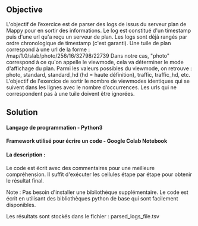 ## Objective

L'objectif de l’exercice est de parser des logs de issus du serveur plan de Mappy pour en sortir des informations. Le log est constitué d'un timestamp puis d'une url qu'a reçu un serveur de plan. Les logs sont déjà rangés par ordre chronologique de timestamp (c'est garanti).
Une tuile de plan correspond à une url de la forme : /map/1.0/slab/photo/256/16/32798/22739
Dans notre cas, "photo" correspond à ce qu'on appelle le viewmode, cela va déterminer le mode d'affichage du plan. Parmi les valeurs possibles du viewmode, on retrouve : photo, standard, standard_hd (hd = haute définition), traffic, traffic_hd, etc.
L’objectif de l'exercice de sortir le nombre de viewmodes identiques qui se suivent dans les lignes avec le nombre d’occurrences. Les urls qui ne correspondent pas à une tuile doivent être ignorées.

## Solution

#### Langage de programmation - Python3
#### Framework utilisé pour écrire un code - Google Colab Notebook

#### La description :

Le code est écrit avec des commentaires pour une meilleure compréhension. Il suffit d'exécuter les cellules étape par étape pour obtenir le résultat final.

Note : Pas besoin d'installer une bibliothèque supplémentaire. Le code est écrit en utilisant des bibliothèques python de base qui sont facilement disponibles.


Les résultats sont stockés dans le fichier : parsed_logs_file.tsv

